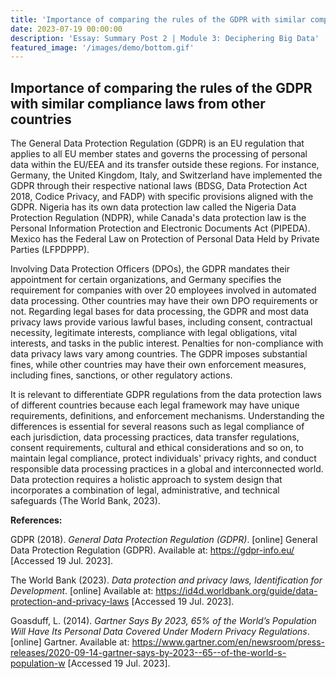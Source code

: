 ```yaml
---
title: 'Importance of comparing the rules of the GDPR with similar compliance laws from other countries'
date: 2023-07-19 00:00:00
description: 'Essay: Summary Post 2 | Module 3: Deciphering Big Data'
featured_image: '/images/demo/bottom.gif'
---
```


## Importance of comparing the rules of the GDPR with similar compliance laws from other countries

The General Data Protection Regulation (GDPR) is an EU regulation that applies to all EU member states and governs the processing of personal data within the EU/EEA and its transfer outside these regions. For instance, Germany, the United Kingdom, Italy, and Switzerland have implemented the GDPR through their respective national laws (BDSG, Data Protection Act 2018, Codice Privacy, and FADP) with specific provisions aligned with the GDPR. Nigeria has its own data protection law called the Nigeria Data Protection Regulation (NDPR), while Canada's data protection law is the Personal Information Protection and Electronic Documents Act (PIPEDA). Mexico has the Federal Law on Protection of Personal Data Held by Private Parties (LFPDPPP).

Involving Data Protection Officers (DPOs), the GDPR mandates their appointment for certain organizations, and Germany specifies the requirement for companies with over 20 employees involved in automated data processing. Other countries may have their own DPO requirements or not. Regarding legal bases for data processing, the GDPR and most data privacy laws provide various lawful bases, including consent, contractual necessity, legitimate interests, compliance with legal obligations, vital interests, and tasks in the public interest. Penalties for non-compliance with data privacy laws vary among countries. The GDPR imposes substantial fines, while other countries may have their own enforcement measures, including fines, sanctions, or other regulatory actions.

It is relevant to differentiate GDPR regulations from the data protection laws of different countries because each legal framework may have unique requirements, definitions, and enforcement mechanisms. Understanding the differences is essential for several reasons such as legal compliance of each jurisdiction, data processing practices, data transfer regulations, consent requirements, cultural and ethical considerations and so on, to maintain legal compliance, protect individuals' privacy rights, and conduct responsible data processing practices in a global and interconnected world. Data protection requires a holistic approach to system design that incorporates a combination of legal, administrative, and technical safeguards (The World Bank, 2023).

**References:**

GDPR (2018). _General Data Protection Regulation (GDPR)_. [online] General Data Protection Regulation (GDPR). Available at: https://gdpr-info.eu/ [Accessed 19 Jul. 2023].

The World Bank (2023). _Data protection and privacy laws, Identification for Development_. [online] Available at: https://id4d.worldbank.org/guide/data-protection-and-privacy-laws [Accessed 19 Jul. 2023].

Goasduff, L. (2014). _Gartner Says By 2023, 65% of the World’s Population Will Have Its Personal Data Covered Under Modern Privacy Regulations_. [online] Gartner. Available at: https://www.gartner.com/en/newsroom/press-releases/2020-09-14-gartner-says-by-2023--65--of-the-world-s-population-w [Accessed 19 Jul. 2023].
